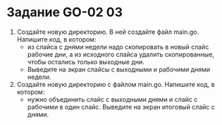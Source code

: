 # Задание GO-02 03

1. Создайте новую директорию. В ней создайте файл main.go. Напишите код, в котором:
   + из слайса с днями недели надо скопировать в новый слайс рабочие дни, а из исходного слайса удалить скопированные, чтобы остались только выходные дни.
   + Выведите на экран слайсы с выходными и рабочими днями недели.
2. Создайте новую директорию с файлом main.go. Напишите код, в котором:
   + нужно объединить слайс с выходными днями и слайс с рабочими в один слайс. Выведите на экран итоговый слайс с днями.